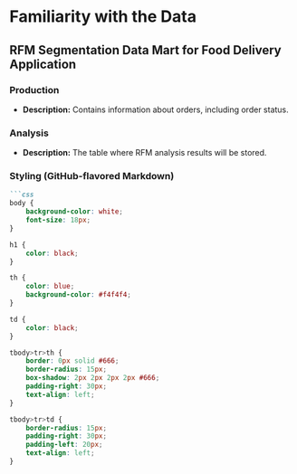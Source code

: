 # Familiarity with the Data

## RFM Segmentation Data Mart for Food Delivery Application

### Production

- **Description:** Contains information about orders, including order status.

### Analysis

- **Description:** The table where RFM analysis results will be stored.

### Styling (GitHub-flavored Markdown)

```markdown
```css
body {
    background-color: white;
    font-size: 18px;
}

h1 {
    color: black;
}

th {
    color: blue;
    background-color: #f4f4f4;
}

td {
    color: black;
}

tbody>tr>th {
    border: 0px solid #666;
    border-radius: 15px;
    box-shadow: 2px 2px 2px 2px #666;
    padding-right: 30px;
    text-align: left;
}

tbody>tr>td {
    border-radius: 15px;
    padding-right: 30px;
    padding-left: 20px;
    text-align: left;
}
